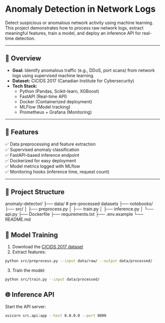 # Anomaly Detection in Network Logs

Detect suspicious or anomalous network activity using machine learning. This project demonstrates how to process raw network logs, extract meaningful features, train a model, and deploy an inference API for real-time detection.

---

## 📌 Overview

- **Goal:** Identify anomalous traffic (e.g., DDoS, port scans) from network logs using supervised machine learning.
- **Dataset:** CICIDS 2017 (Canadian Institute for Cybersecurity)
- **Tech Stack:**
  - Python (Pandas, Scikit-learn, XGBoost)
  - FastAPI (Real-time API)
  - Docker (Containerized deployment)
  - MLFlow (Model tracking)
  - Prometheus + Grafana (Monitoring)

---

## 🚀 Features

✅ Data preprocessing and feature extraction  
✅ Supervised anomaly classification  
✅ FastAPI-based inference endpoint  
✅ Dockerized for easy deployment  
✅ Model metrics logged with MLflow  
✅ Monitoring hooks (inference time, request count)

---

## 📂 Project Structure
anomaly-detector/
├── data/ # pre-processed datasets
├── notebooks/ 
├── src/
│ ├── preprocess.py 
│ ├── train.py 
│ ├── inference.py 
│ └── api.py 
├── Dockerfile
├── requirements.txt
├── .env.example
└── README.md

## 🧪 Model Training

1. Download the [CICIDS 2017 dataset](https://www.unb.ca/cic/datasets/ids-2017.html)
2. Extract features:

```bash
python src/preprocess.py --input data/raw/ --output data/processed/
```
3. Train the model:
```bash
python src/train.py --input data/processed/
```

## 🌐 Inference API
Start the API server:
```bash
uvicorn src.api:app --host 0.0.0.0 --port 8000
```


